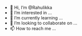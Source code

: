 - 👋 Hi, I’m @Rahulikka
- 👀 I’m interested in ...
- 🌱 I’m currently learning ...
- 💞️ I’m looking to collaborate on ...
- 📫 How to reach me ...

<!---
Rahulikka/Rahulikka is a ✨ special ✨ repository because its `README.md` (this file) appears on your GitHub profile.
You can click the Preview link to take a look at your changes.
--->
